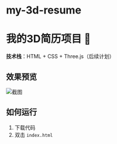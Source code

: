 # my-3d-resume
# 我的3D简历项目 🚀  

**技术栈**：HTML + CSS + Three.js（后续计划）  

## 效果预览  
![截图](截图链接)  

## 如何运行  
1. 下载代码  
2. 双击 `index.html`  
